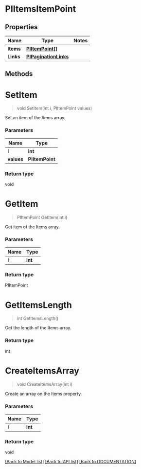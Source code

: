 # PIItemsItemPoint

## Properties
Name | Type | Notes
------------ | ------------- | -------------
**Items** | **[**PIItemPoint[]**](../Model/PIItemPoint.md)**
**Links** | **[**PIPaginationLinks**](../Model/PIPaginationLinks.md)**

## Methods

# **SetItem**
> void SetItem(int i, PIItemPoint values)

Set an item of the Items array.

### Parameters

Name | Type
------------- | -------------
 **i** | **int**
 **values** | **PIItemPoint**

### Return type

void


# **GetItem**
> PIItemPoint GetItem(int i)

Get item of the Items array.

### Parameters

Name | Type
------------- | -------------
 **i** | **int**

### Return type

PIItemPoint


# **GetItemsLength**
> int GetItemsLength()

Get the length of the Items array.


### Return type

int


# **CreateItemsArray**
> void CreateItemsArray(int i)

Create an array on the Items property.

### Parameters

Name | Type
------------- | -------------
 **i** | **int**

### Return type

void

[[Back to Model list]](../../DOCUMENTATION.md#documentation-for-models) [[Back to API list]](../../DOCUMENTATION.md#documentation-for-api-endpoints) [[Back to DOCUMENTATION]](../../DOCUMENTATION.md)

